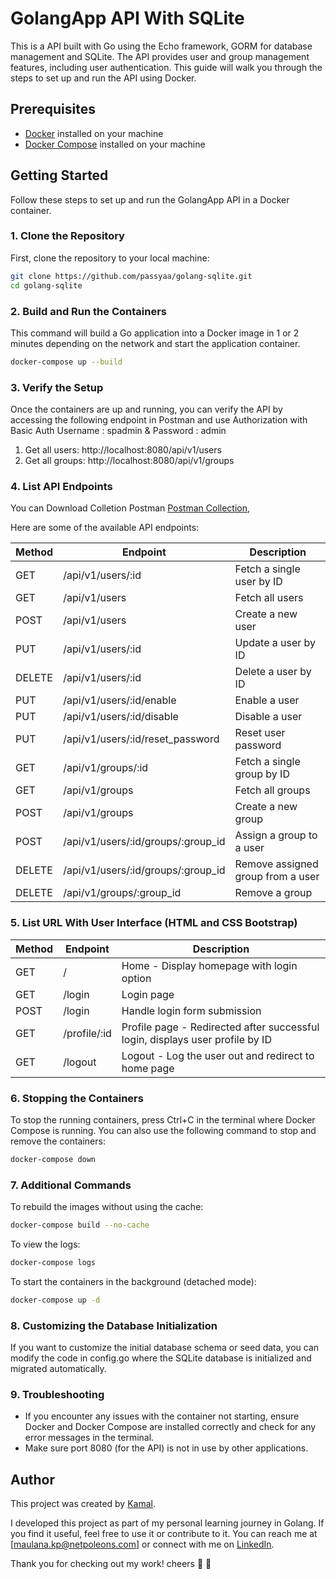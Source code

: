 # GolangApp API With SQLite

This is a API built with Go using the Echo framework, GORM for database management and SQLite. The API provides user and group management features, including user authentication. This guide will walk you through the steps to set up and run the API using Docker.

## Prerequisites

- [Docker](https://www.docker.com/get-started) installed on your machine
- [Docker Compose](https://docs.docker.com/compose/install/) installed on your machine

## Getting Started

Follow these steps to set up and run the GolangApp API in a Docker container.

### 1. Clone the Repository

First, clone the repository to your local machine:

```bash
git clone https://github.com/passyaa/golang-sqlite.git
cd golang-sqlite
```

### 2. Build and Run the Containers
This command will build a Go application into a Docker image in 1 or 2 minutes depending on the network and start the application container.
```bash
docker-compose up --build
```

### 3. Verify the Setup
Once the containers are up and running, you can verify the API by accessing the following endpoint in Postman and use Authorization with Basic Auth Username : spadmin & Password : admin

1. Get all users: http://localhost:8080/api/v1/users
2. Get all groups: http://localhost:8080/api/v1/groups

### 4. List API Endpoints
You can Download Colletion Postman [Postman Collection](https://github.com/passyaa/GolangAppCURD/blob/main/golangApp_postman_collection.json),

Here are some of the available API endpoints:

| Method | Endpoint                                  | Description                                                                           |
|--------|-------------------------------------------|---------------------------------------------------------------------------------------|
| GET    | /api/v1/users/:id                         | Fetch a single user by ID                                                             |
| GET    | /api/v1/users                             | Fetch all users                                                                       |
| POST   | /api/v1/users                             | Create a new user                                                                     |
| PUT    | /api/v1/users/:id                         | Update a user by ID                                                                   |
| DELETE | /api/v1/users/:id                         | Delete a user by ID                                                                   |
| PUT    | /api/v1/users/:id/enable                  | Enable a user                                                                         |
| PUT    | /api/v1/users/:id/disable                 | Disable a user                                                                        |
| PUT    | /api/v1/users/:id/reset_password          | Reset user password                                                                   |
| GET    | /api/v1/groups/:id                        | Fetch a single group by ID                                                            |
| GET    | /api/v1/groups                            | Fetch all groups                                                                      |
| POST   | /api/v1/groups                            | Create a new group                                                                    |
| POST   | /api/v1/users/:id/groups/:group_id        | Assign a group to a user                                                              |
| DELETE | /api/v1/users/:id/groups/:group_id        | Remove assigned group from a user                                                     |
| DELETE | /api/v1/groups/:group_id                  | Remove a group                                                                        |

### 5. List URL With User Interface (HTML and CSS Bootstrap)
| Method | Endpoint                                  | Description                                                                           |
|--------|-------------------------------------------|---------------------------------------------------------------------------------------|
| GET    | /                                         | Home - Display homepage with login option                                             |
| GET    | /login                                    | Login page                                                                            |
| POST   | /login                                    | Handle login form submission                                                          |
| GET    | /profile/:id                              | Profile page - Redirected after successful login, displays user profile by ID         |
| GET    | /logout                                   | Logout - Log the user out and redirect to home page                                   |

### 6. Stopping the Containers
To stop the running containers, press Ctrl+C in the terminal where Docker Compose is running. You can also use the following command to stop and remove the containers:

```bash
docker-compose down
```

### 7. Additional Commands
To rebuild the images without using the cache:
```bash
docker-compose build --no-cache
```

To view the logs:
```bash
docker-compose logs
```

To start the containers in the background (detached mode):
```bash
docker-compose up -d
```

### 8. Customizing the Database Initialization
If you want to customize the initial database schema or seed data, you can modify the code in config.go where the SQLite database is initialized and migrated automatically.

### 9. Troubleshooting
- If you encounter any issues with the container not starting, ensure Docker and Docker Compose are installed correctly and check for any error messages in the terminal.
- Make sure port 8080 (for the API) is not in use by other applications.


## Author

This project was created by [Kamal](https://www.linkedin.com/in/maulana-kamal-pasya/).

I developed this project as part of my personal learning journey in Golang. If you find it useful, feel free to use it or contribute to it. You can reach me at [maulana.kp@netpoleons.com] or connect with me on [LinkedIn](https://www.linkedin.com/in/maulana-kamal-pasya/).

Thank you for checking out my work! cheers 🍻 🍻